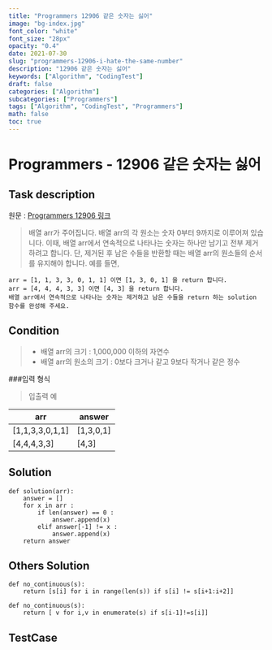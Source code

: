```yaml
---
title: "Programmers 12906 같은 숫자는 싫어"
image: "bg-index.jpg"
font_color: "white"
font_size: "28px"
opacity: "0.4"
date: 2021-07-30
slug: "programmers-12906-i-hate-the-same-number"
description: "12906 같은 숫자는 싫어"
keywords: ["Algorithm", "CodingTest"]
draft: false
categories: ["Algorithm"]
subcategories: ["Programmers"]
tags: ["Algorithm", "CodingTest", "Programmers"]
math: false
toc: true
---
```


# Programmers - 12906 같은 숫자는 싫어

## Task description

원문 : <a href="https://programmers.co.kr/learn/courses/30/lessons/12906">Programmers 12906 링크</a>

>배열 arr가 주어집니다. 배열 arr의 각 원소는 숫자 0부터 9까지로 이루어져 있습니다. 이때, 배열 arr에서 연속적으로 나타나는 숫자는 하나만 남기고 전부 제거하려고 합니다. 단, 제거된 후 남은 수들을 반환할 때는 배열 arr의 원소들의 순서를 유지해야 합니다. 예를 들면,

```
arr = [1, 1, 3, 3, 0, 1, 1] 이면 [1, 3, 0, 1] 을 return 합니다.
arr = [4, 4, 4, 3, 3] 이면 [4, 3] 을 return 합니다.
배열 arr에서 연속적으로 나타나는 숫자는 제거하고 남은 수들을 return 하는 solution 함수를 완성해 주세요.
```

## Condition
>- 배열 arr의 크기 : 1,000,000 이하의 자연수
>- 배열 arr의 원소의 크기 : 0보다 크거나 같고 9보다 작거나 같은 정수

###입력 형식
>입출력 예

arr |	answer
---------|---------
[1,1,3,3,0,1,1] |	[1,3,0,1]
[4,4,4,3,3]	| [4,3]

## Solution 

```
def solution(arr):
    answer = []
    for x in arr : 
        if len(answer) == 0 : 
            answer.append(x)
        elif answer[-1] != x :
            answer.append(x)
    return answer

```

## Others Solution 
```
def no_continuous(s):
    return [s[i] for i in range(len(s)) if s[i] != s[i+1:i+2]]
```

```
def no_continuous(s):
    return [ v for i,v in enumerate(s) if s[i-1]!=s[i]]
```

## TestCase
```
```
